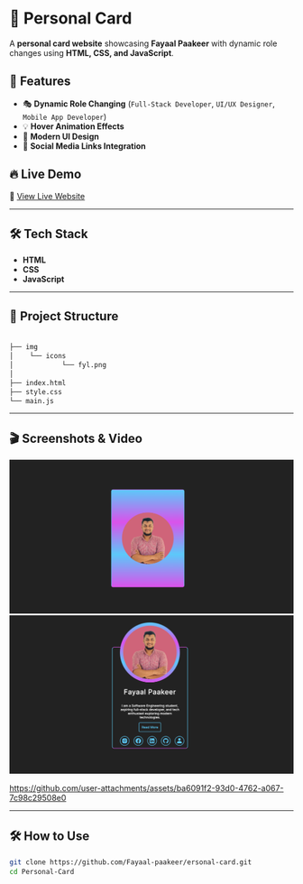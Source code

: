 # 🌟 Personal Card

A **personal card website** showcasing **Fayaal Paakeer** with dynamic role changes using **HTML, CSS, and JavaScript**.

## 🚀 Features
- 🎭 **Dynamic Role Changing** (`Full-Stack Developer`, `UI/UX Designer`, `Mobile App Developer`)
- 💡 **Hover Animation Effects**
- 🎨 **Modern UI Design**
- 🔗 **Social Media Links Integration**

## 🔥 Live Demo
🔗 [View Live Website](https://fayaal-paakeer.github.io/personal-card/)

---

## 🛠️ Tech Stack
- **HTML**
- **CSS**
- **JavaScript**

---

## 📂 Project Structure
```

├── img
│    └── icons
│            └── fyl.png
│  
├── index.html
├── style.css
└── main.js
```


---

## 🎬 Screenshots & Video
![IMAGE 01](https://github.com/Fayaal-Paakeer/personal-card/blob/d3000552f3a89005c5867d52ceb790a132023101/S1.png)
![IMAGE 02](https://github.com/Fayaal-Paakeer/personal-card/blob/d3000552f3a89005c5867d52ceb790a132023101/S2.png)

https://github.com/user-attachments/assets/ba6091f2-93d0-4762-a067-7c98c29508e0

---

## 🛠️ How to Use
```sh
git clone https://github.com/Fayaal-paakeer/ersonal-card.git
cd Personal-Card
